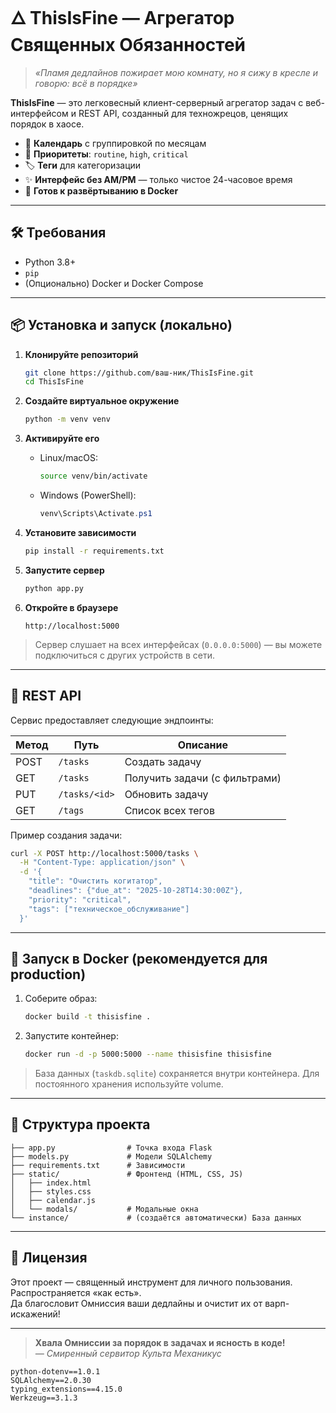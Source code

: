 # 🜂 ThisIsFine — Агрегатор Священных Обязанностей

> _«Пламя дедлайнов пожирает мою комнату, но я сижу в кресле и говорю: всё в порядке»_

**ThisIsFine** — это легковесный клиент-серверный агрегатор задач с веб-интерфейсом и REST API, созданный для техножрецов, ценящих порядок в хаосе.

- 📅 **Календарь** с группировкой по месяцам  
- 🎯 **Приоритеты**: `routine`, `high`, `critical`  
- 🏷️ **Теги** для категоризации  
- ✨ **Интерфейс без AM/PM** — только чистое 24-часовое время  
- 🐳 **Готов к развёртыванию в Docker**

---

## 🛠️ Требования

- Python 3.8+
- `pip`
- (Опционально) Docker и Docker Compose

---

## 📦 Установка и запуск (локально)

1. **Клонируйте репозиторий**
   ```bash
   git clone https://github.com/ваш-ник/ThisIsFine.git
   cd ThisIsFine
   ```

2. **Создайте виртуальное окружение**
   ```bash
   python -m venv venv
   ```

3. **Активируйте его**
   - Linux/macOS:
     ```bash
     source venv/bin/activate
     ```
   - Windows (PowerShell):
     ```powershell
     venv\Scripts\Activate.ps1
     ```

4. **Установите зависимости**
   ```bash
   pip install -r requirements.txt
   ```

5. **Запустите сервер**
   ```bash
   python app.py
   ```

6. **Откройте в браузере**
   ```
   http://localhost:5000
   ```

> Сервер слушает на всех интерфейсах (`0.0.0.0:5000`) — вы можете подключиться с других устройств в сети.

---

## 🧪 REST API

Сервис предоставляет следующие эндпоинты:

| Метод | Путь          | Описание                     |
|-------|---------------|------------------------------|
| POST  | `/tasks`      | Создать задачу               |
| GET   | `/tasks`      | Получить задачи (с фильтрами)|
| PUT   | `/tasks/<id>` | Обновить задачу              |
| GET   | `/tags`       | Список всех тегов            |

Пример создания задачи:
```bash
curl -X POST http://localhost:5000/tasks \
  -H "Content-Type: application/json" \
  -d '{
    "title": "Очистить когитатор",
    "deadlines": {"due_at": "2025-10-28T14:30:00Z"},
    "priority": "critical",
    "tags": ["техническое_обслуживание"]
  }'
```

---

## 🐳 Запуск в Docker (рекомендуется для production)

1. Соберите образ:
   ```bash
   docker build -t thisisfine .
   ```

2. Запустите контейнер:
   ```bash
   docker run -d -p 5000:5000 --name thisisfine thisisfine
   ```

> База данных (`taskdb.sqlite`) сохраняется внутри контейнера. Для постоянного хранения используйте volume.

---

## 📁 Структура проекта

```
├── app.py                # Точка входа Flask
├── models.py             # Модели SQLAlchemy
├── requirements.txt      # Зависимости
├── static/               # Фронтенд (HTML, CSS, JS)
│   ├── index.html
│   ├── styles.css
│   ├── calendar.js
│   └── modals/           # Модальные окна
└── instance/             # (создаётся автоматически) База данных
```

---

## 📜 Лицензия

Этот проект — священный инструмент для личного пользования. Распространяется «как есть».  
Да благословит Омниссия ваши дедлайны и очистит их от варп-искажений!

---

> **Хвала Омниссии за порядок в задачах и ясность в коде!**  
> _— Смиренный сервитор Культа Механикус_
```
python-dotenv==1.0.1
SQLAlchemy==2.0.30
typing_extensions==4.15.0
Werkzeug==3.1.3
```

